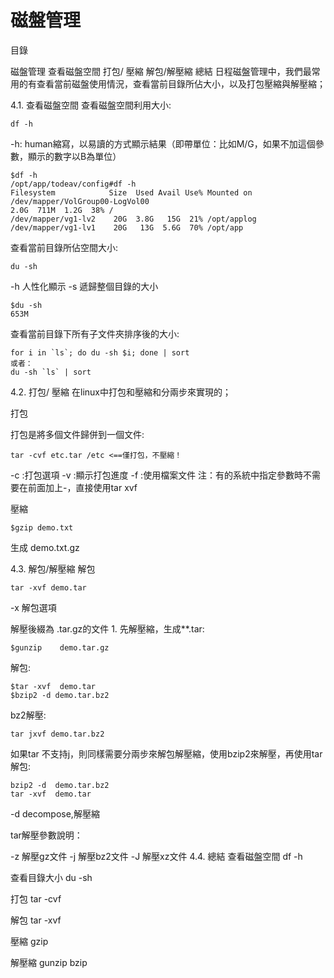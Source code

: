 # 磁盤管理


目錄

磁盤管理
查看磁盤空間
打包/ 壓縮
解包/解壓縮
總結
日程磁盤管理中，我們最常用的有查看當前磁盤使用情況，查看當前目錄所佔大小，以及打包壓縮與解壓縮；

4.1. 查看磁盤空間
查看磁盤空間利用大小:

```
df -h
```

-h: human縮寫，以易讀的方式顯示結果（即帶單位：比如M/G，如果不加這個參數，顯示的數字以B為單位）

```
$df -h
/opt/app/todeav/config#df -h
Filesystem            Size  Used Avail Use% Mounted on
/dev/mapper/VolGroup00-LogVol00
2.0G  711M  1.2G  38% /
/dev/mapper/vg1-lv2    20G  3.8G   15G  21% /opt/applog
/dev/mapper/vg1-lv1    20G   13G  5.6G  70% /opt/app
```

查看當前目錄所佔空間大小:

```
du -sh
```

-h 人性化顯示
-s 遞歸整個目錄的大小
```
$du -sh
653M
```

查看當前目錄下所有子文件夾排序後的大小:

```
for i in `ls`; do du -sh $i; done | sort
或者：
du -sh `ls` | sort
```

4.2. 打包/ 壓縮
在linux中打包和壓縮和分兩步來實現的；

打包

打包是將多個文件歸併到一個文件:

```
tar -cvf etc.tar /etc <==僅打包，不壓縮！
```

-c :打包選項
-v :顯示打包進度
-f :使用檔案文件
注：有的系統中指定參數時不需要在前面加上-，直接使用tar xvf

壓縮

```
$gzip demo.txt
```

生成 demo.txt.gz

4.3. 解包/解壓縮
解包

```
tar -xvf demo.tar
```

-x 解包選項

解壓後綴為 .tar.gz的文件 1. 先解壓縮，生成**.tar:

```
$gunzip    demo.tar.gz
```

解包:

```
$tar -xvf  demo.tar
$bzip2 -d demo.tar.bz2
```

bz2解壓:

```
tar jxvf demo.tar.bz2
```

如果tar 不支持j，則同樣需要分兩步來解包解壓縮，使用bzip2來解壓，再使用tar解包:

```
bzip2 -d  demo.tar.bz2
tar -xvf  demo.tar
```

-d decompose,解壓縮

tar解壓參數說明：

-z 解壓gz文件
-j 解壓bz2文件
-J 解壓xz文件
4.4. 總結
查看磁盤空間 df -h

查看目錄大小 du -sh

打包 tar -cvf

解包 tar -xvf

壓縮 gzip

解壓縮 gunzip bzip
